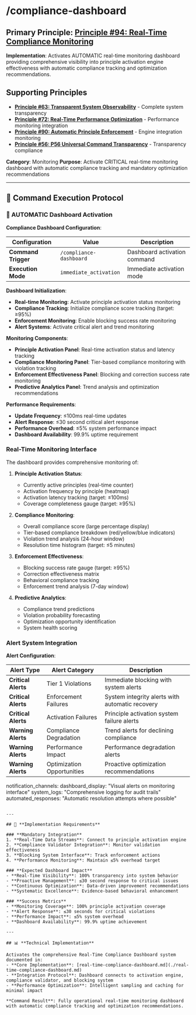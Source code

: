 # /compliance-dashboard

## **Primary Principle**: [Principle #94: Real-Time Compliance Monitoring](../knowledge/principles/validation-protocols.md#94-real-time-compliance-monitoring)
**Implementation**: Activates AUTOMATIC real-time monitoring dashboard providing comprehensive visibility into principle activation engine effectiveness with automatic compliance tracking and optimization recommendations.

## **Supporting Principles**
- **[Principle #63: Transparent System Observability](../knowledge/principles/operational-excellence.md#63-transparent-system-observability)** - Complete system transparency
- **[Principle #72: Real-Time Performance Optimization](../knowledge/principles/performance-intelligence.md#72-real-time-performance-optimization)** - Performance monitoring integration
- **[Principle #90: Automatic Principle Enforcement](../knowledge/principles/validation-protocols.md#90-automatic-principle-enforcement)** - Engine integration monitoring
- **[Principle #56: P56 Universal Command Transparency](../knowledge/principles/technical-standards.md#56-p56-universal-command-transparency)** - Transparency compliance

**Category**: Monitoring
**Purpose**: Activate CRITICAL real-time monitoring dashboard with automatic compliance tracking and mandatory optimization recommendations

---

## 🎯 **Command Execution Protocol**

### **🚨 AUTOMATIC Dashboard Activation**

**Compliance Dashboard Configuration**:

| Configuration | Value | Description |
|---------------|--------|-------------|
| **Command Trigger** | `/compliance-dashboard` | Dashboard activation command |
| **Execution Mode** | `immediate_activation` | Immediate activation mode |

**Dashboard Initialization**:
- **Real-time Monitoring**: Activate principle activation status monitoring
- **Compliance Tracking**: Initialize compliance score tracking (target: ≥95%)
- **Enforcement Monitoring**: Enable blocking success rate monitoring
- **Alert Systems**: Activate critical alert and trend monitoring

**Monitoring Components**:
- **Principle Activation Panel**: Real-time activation status and latency tracking
- **Compliance Monitoring Panel**: Tier-based compliance monitoring with violation tracking
- **Enforcement Effectiveness Panel**: Blocking and correction success rate monitoring
- **Predictive Analytics Panel**: Trend analysis and optimization recommendations

**Performance Requirements**:
- **Update Frequency**: ≤100ms real-time updates
- **Alert Response**: ≤30 second critical alert response
- **Performance Overhead**: ≤5% system performance impact
- **Dashboard Availability**: 99.9% uptime requirement

### **Real-Time Monitoring Interface**

The dashboard provides comprehensive monitoring of:

1. **Principle Activation Status**:
   - Currently active principles (real-time counter)
   - Activation frequency by principle (heatmap)
   - Activation latency tracking (target: ≤100ms)
   - Coverage completeness gauge (target: ≥95%)

2. **Compliance Monitoring**:
   - Overall compliance score (large percentage display)
   - Tier-based compliance breakdown (red/yellow/blue indicators)
   - Violation trend analysis (24-hour window)
   - Resolution time histogram (target: ≤5 minutes)

3. **Enforcement Effectiveness**:
   - Blocking success rate gauge (target: ≥95%)
   - Correction effectiveness matrix
   - Behavioral compliance tracking
   - Enforcement trend analysis (7-day window)

4. **Predictive Analytics**:
   - Compliance trend predictions
   - Violation probability forecasting
   - Optimization opportunity identification
   - System health scoring

### **Alert System Integration**

**Alert Configuration**:

| Alert Type | Alert Category | Description |
|------------|----------------|-------------|
| **Critical Alerts** | Tier 1 Violations | Immediate blocking with system alerts |
| **Critical Alerts** | Enforcement Failures | System integrity alerts with automatic recovery |
| **Critical Alerts** | Activation Failures | Principle activation system failure alerts |
| **Warning Alerts** | Compliance Degradation | Trend alerts for declining compliance |
| **Warning Alerts** | Performance Impact | Performance degradation alerts |
| **Warning Alerts** | Optimization Opportunities | Proactive optimization recommendations |
    
  notification_channels:
    dashboard_display: "Visual alerts on monitoring interface"
    system_logs: "Comprehensive logging for audit trails"
    automated_responses: "Automatic resolution attempts where possible"
```

---

## 🔄 **Implementation Requirements**

### **Mandatory Integration**
1. **Real-Time Data Streams**: Connect to principle activation engine
2. **Compliance Validator Integration**: Monitor validation effectiveness
3. **Blocking System Interface**: Track enforcement actions
4. **Performance Monitoring**: Maintain ≤5% overhead target

### **Expected Dashboard Impact**
- **Real-Time Visibility**: 100% transparency into system behavior
- **Proactive Management**: ≤30 second response to critical issues
- **Continuous Optimization**: Data-driven improvement recommendations
- **Systematic Excellence**: Evidence-based behavioral enhancement

### **Success Metrics**
- **Monitoring Coverage**: 100% principle activation coverage
- **Alert Response**: ≤30 seconds for critical violations
- **Performance Impact**: ≤5% system overhead
- **Dashboard Availability**: 99.9% uptime achievement

---

## 📊 **Technical Implementation**

Activates the comprehensive Real-Time Compliance Dashboard system documented in:
- **Core Implementation**: [real-time-compliance-dashboard.md](./real-time-compliance-dashboard.md)
- **Integration Protocol**: Dashboard connects to activation engine, compliance validator, and blocking system
- **Performance Optimization**: Intelligent sampling and caching for minimal impact

**Command Result**: Fully operational real-time monitoring dashboard with automatic compliance tracking and optimization recommendations.
